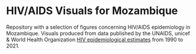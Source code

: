 # HIV/AIDS Visuals for Mozambique
Repository with a selection of figures concerning HIV/AIDS epidemiology in Mozambique. Visuals produced from data published by the UNAIDS, unicef & World Health Organization [HIV epidemiological estimates](https://www.unaids.org/en/resources/documents/2021/HIV_estimates_with_uncertainty_bounds_1990-present) from 1990 to 2021.
